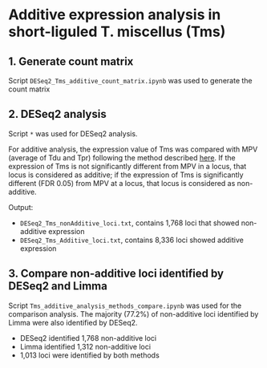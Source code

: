 # Additive expression analysis in short-liguled T. miscellus (Tms)
## 1. Generate count matrix
Script `DESeq2_Tms_additive_count_matrix.ipynb` was used to generate the count matrix

## 2. DESeq2 analysis
Script `*` was used for DESeq2 analysis.

For additive analysis, the expression value of Tms was compared with MPV (average of Tdu and Tpr) following the method described [here](https://support.bioconductor.org/p/69104/). If the expression of Tms is not significantly different from MPV in a locus, that locus is considered as additive; if the expression of Tms is significantly different (FDR 0.05) from MPV at a locus, that locus is considered as non-additive.

Output:
  - `DESeq2_Tms_nonAdditive_loci.txt`, contains 1,768 loci that showed non-additive expression
  - `DESeq2_Tms_Additive_loci.txt`, contains 8,336 loci showed additive expression
  

## 3. Compare non-additive loci identified by DESeq2 and Limma
Script `Tms_additive_analysis_methods_compare.ipynb` was used for the comparison analysis. The majority (77.2%) of non-additive loci identified by Limma were also identified by DESeq2.
  - DESeq2 identified 1,768 non-additive loci
  - Limma identified 1,312 non-additive loci
  - 1,013 loci were identified by both methods
